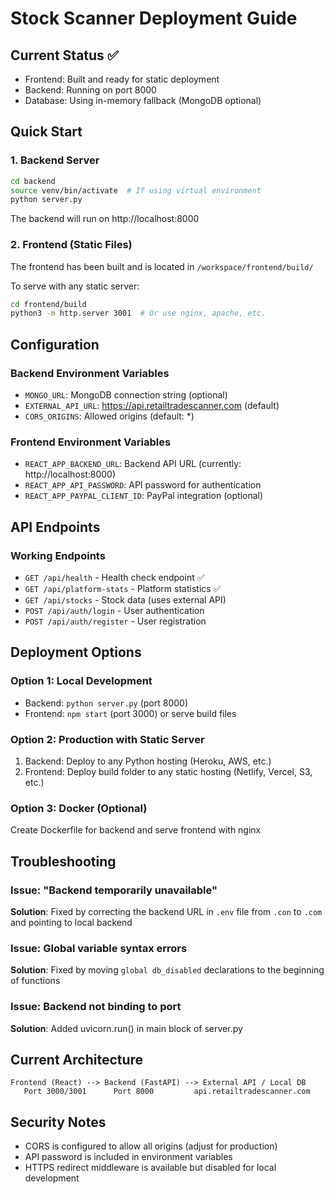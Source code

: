 # Stock Scanner Deployment Guide

## Current Status ✅
- Frontend: Built and ready for static deployment
- Backend: Running on port 8000
- Database: Using in-memory fallback (MongoDB optional)

## Quick Start

### 1. Backend Server
```bash
cd backend
source venv/bin/activate  # If using virtual environment
python server.py
```
The backend will run on http://localhost:8000

### 2. Frontend (Static Files)
The frontend has been built and is located in `/workspace/frontend/build/`

To serve with any static server:
```bash
cd frontend/build
python3 -m http.server 3001  # Or use nginx, apache, etc.
```

## Configuration

### Backend Environment Variables
- `MONGO_URL`: MongoDB connection string (optional)
- `EXTERNAL_API_URL`: https://api.retailtradescanner.com (default)
- `CORS_ORIGINS`: Allowed origins (default: *)

### Frontend Environment Variables
- `REACT_APP_BACKEND_URL`: Backend API URL (currently: http://localhost:8000)
- `REACT_APP_API_PASSWORD`: API password for authentication
- `REACT_APP_PAYPAL_CLIENT_ID`: PayPal integration (optional)

## API Endpoints

### Working Endpoints
- `GET /api/health` - Health check endpoint ✅
- `GET /api/platform-stats` - Platform statistics ✅
- `GET /api/stocks` - Stock data (uses external API)
- `POST /api/auth/login` - User authentication
- `POST /api/auth/register` - User registration

## Deployment Options

### Option 1: Local Development
- Backend: `python server.py` (port 8000)
- Frontend: `npm start` (port 3000) or serve build files

### Option 2: Production with Static Server
1. Backend: Deploy to any Python hosting (Heroku, AWS, etc.)
2. Frontend: Deploy build folder to any static hosting (Netlify, Vercel, S3, etc.)

### Option 3: Docker (Optional)
Create Dockerfile for backend and serve frontend with nginx

## Troubleshooting

### Issue: "Backend temporarily unavailable"
**Solution**: Fixed by correcting the backend URL in `.env` file from `.con` to `.com` and pointing to local backend

### Issue: Global variable syntax errors
**Solution**: Fixed by moving `global db_disabled` declarations to the beginning of functions

### Issue: Backend not binding to port
**Solution**: Added uvicorn.run() in main block of server.py

## Current Architecture
```
Frontend (React) --> Backend (FastAPI) --> External API / Local DB
   Port 3000/3001      Port 8000         api.retailtradescanner.com
```

## Security Notes
- CORS is configured to allow all origins (adjust for production)
- API password is included in environment variables
- HTTPS redirect middleware is available but disabled for local development